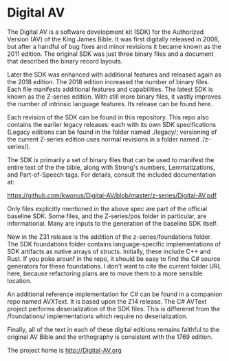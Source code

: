 # Digital AV

The Digital AV is a software development kit (SDK) for the Authorized Version (AV) of the King James Bible. It was first digitally released in 2008, but after a handful of bug fixes and minor revisions it became known as the 2011 edition.  The original SDK was just three binary files and a document that described the binary record layouts.

Later the SDK was enhanced with additional features and released again as the 2018 edition.  The 2018 edition increased the number of binary files.  Each file manifests additional features and capabilities.  The latest SDK is known as the Z-series edition.  With still more binary files, it vastly improves the number of intrinsic language features. Its release can be found here.

Each revision of the SDK can be found in this repository.  This repo also contains the earlier legacy releases: each with its own SDK specifications (Legacy editions can be found in the folder named ./legacy/; versioning of the current Z-series edition uses normal revisions in a folder named ./z-series/).

The SDK is primarily a set of binary files that can be used to manifest the entire text of the the bible, along with Strong's numbers, Lemmatizations, and Part-of-Speech tags.  For details, consult the included documentation at:

https://github.com/kwonus/Digital-AV/blob/master/z-series/Digital-AV.pdf

Only files explicitly mentioned in the above spec are part of the official baseline SDK. Some files, and the Z-series/pos folder in particular, are informational. Many are inputs to the generation of the baseline SDK itself.

New in the Z31 release is the addition of the z-series/foundations folder. The SDK foundations folder contains language-specific implementations of SDK artifacts as native arrays of structs. Initially, these include C++ and Rust. If you poke arounf in the repo, it should be easy to find the C# source generators for these foundations. I don't want to cite the current folder URL here, because refactoring plans are to move them to a more sensible location.

An additional reference implementation for C# can be found in a companion repo named AVXText. It is based upon the Z14 release.  The C# AVText project performs deserialization of the SDK files. This is differennt from the /foundations/ implementations which require no deserialization.


Finally, all of the text in each of these digital editions remains faithful to the original AV Bible and the orthography is consistent with the 1769 edition.

The project home is http://Digital-AV.org
